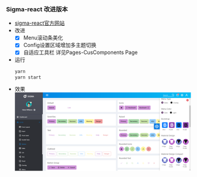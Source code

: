 ### Sigma-react 改进版本
- [sigma-react官方网站](https://github.com/primefaces/sigma-react)
- 改进
  - [x] Menu滚动条美化
  - [x] Config设置区域增加多主题切换
  - [x] 自适应工具栏  详见Pages-CusComponents Page
- 运行
  ```
  yarn
  yarn start
  ```
- 效果
  ![运行效果](https://github.com/Tammy-zting/primeReactLayout/blob/main/githubPic/PrimeReact-Sigma.png?raw=true)
